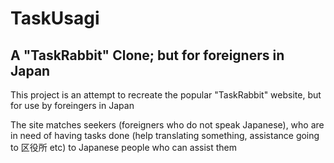 <h1>TaskUsagi</h1>

<h2>A "TaskRabbit" Clone; but for foreigners in Japan </h2>

<p>This project is an attempt to recreate the popular "TaskRabbit" website, but for use by foreingers in Japan<p>

<p>The site matches seekers (foreigners who do not speak Japanese), who are in need of having tasks done (help translating something, assistance going to 区役所 etc) 
to Japanese people who can assist them <p>
